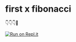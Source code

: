 # first x fibonacci

👇👇👇🤙

[![Run on Repl.it](https://repl.it/badge/github/isennkubilay/first_x_fibonacci)](https://repl.it/github/isennkubilay/first_x_fibonacci)
